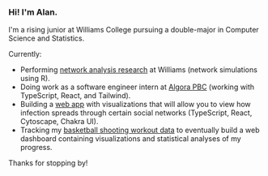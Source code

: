 ### Hi! I'm Alan.

I'm a rising junior at Williams College pursuing a double-major in Computer Science and Statistics.

Currently:
- Performing [network analysis research](https://github.com/alansun25/network-analysis) at Williams (network simulations using R).
- Doing work as a software engineer intern at [Algora PBC](https://algora.io/#/) (working with TypeScript, React, and Tailwind).
- Building a [web app](https://github.com/alansun25/infection-networks) with visualizations that will allow you to view how infection spreads through certain social networks (TypeScript, React, Cytoscape, Chakra UI).
- Tracking my [basketball shooting workout data](https://quark-shroud-4aa.notion.site/2e697c5fe4de4195a42b6da1998b0c04?v=967fefbc76df4f27a44c97ed13c38a1d) to eventually build a web dashboard containing visualizations and statistical analyses of my progress.

Thanks for stopping by!

<!--
**alansun25/alansun25** is a ✨ _special_ ✨ repository because its `README.md` (this file) appears on your GitHub profile.

Here are some ideas to get you started:

- 🔭 I’m currently working on ...
- 🌱 I’m currently learning ...
- 👯 I’m looking to collaborate on ...
- 🤔 I’m looking for help with ...
- 💬 Ask me about ...
- 📫 How to reach me: ...
- 😄 Pronouns: ...
- ⚡ Fun fact: ...
-->
